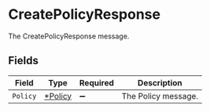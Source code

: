 # CreatePolicyResponse

The CreatePolicyResponse message.


## Fields

| Field                                    | Type                                     | Required                                 | Description                              |
| ---------------------------------------- | ---------------------------------------- | ---------------------------------------- | ---------------------------------------- |
| `Policy`                                 | [*Policy](../../models/shared/policy.md) | :heavy_minus_sign:                       | The Policy message.                      |